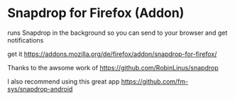 # Snapdrop for Firefox (Addon)
runs Snapdrop in the background so you can send to your browser and get notifications 

get it https://addons.mozilla.org/de/firefox/addon/snapdrop-for-firefox/

Thanks to the awsome work of https://github.com/RobinLinus/snapdrop

I also recommend using this great app https://github.com/fm-sys/snapdrop-android
